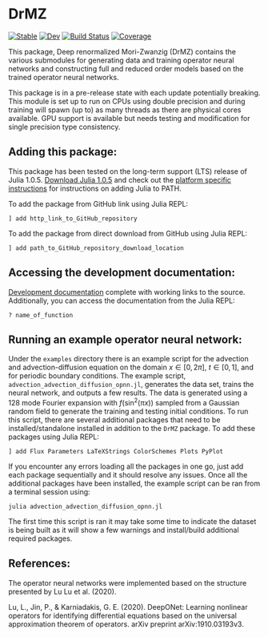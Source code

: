 # DrMZ

[![Stable](https://img.shields.io/badge/docs-stable-blue.svg)](https://brekmeuris.github.io/DrMZ.jl/stable)
[![Dev](https://img.shields.io/badge/docs-dev-blue.svg)](https://brekmeuris.github.io/DrMZ.jl/dev)
[![Build Status](https://github.com/brekmeuris/DrMZ.jl/workflows/CI/badge.svg)](https://github.com/brekmeuris/DrMZ.jl/actions)
[![Coverage](https://codecov.io/gh/brekmeuris/DrMZ.jl/branch/master/graph/badge.svg)](https://codecov.io/gh/brekmeuris/DrMZ.jl)


This package, Deep renormalized Mori-Zwanzig (DrMZ) contains the various submodules for generating data and training operator neural networks and constructing full and reduced order models based on the trained operator neural networks.

This package is in a pre-release state with each update potentially breaking. This module is set up to run on CPUs using double precision and during training will spawn (up to) as many threads as there are physical cores available. GPU support is available but needs testing and modification for single precision type consistency.


## Adding this package:

This package has been tested on the long-term support (LTS) release of Julia 1.0.5. [Download Julia 1.0.5](https://julialang.org/downloads/#long_term_support_release) and check out the [platform specific instructions](https://julialang.org/downloads/platform/) for instructions on adding Julia to PATH.

To add the package from GitHub link using Julia REPL:

``` ] add http_link_to_GitHub_repository ```

To add the package from direct download from GitHub using Julia REPL:

``` ] add path_to_GitHub_repository_download_location ```


## Accessing the development documentation:

[Development documentation](https://brekmeuris.github.io/DrMZ.jl/dev/) complete with working links to the source. Additionally, you can access the documentation from the Julia REPL:

```? name_of_function```

## Running an example operator neural network:

Under the ```examples``` directory there is an example script for the advection and advection-diffusion equation on the domain $x \in [0,2\pi]$, $t \in [0,1]$, and for periodic boundary conditions. The example script, ```advection_advection_diffusion_opnn.jl```, generates the data set, trains the neural network, and outputs a few results. The data is generated using a 128 mode Fourier expansion with $f(\sin^2(\pi x))$ sampled from a Gaussian random field to generate the training and testing initial conditions. To run this script, there are several additional packages that need to be installed/standalone installed in addition to the ```DrMZ``` package. To add these packages using Julia REPL:

``` ] add Flux Parameters LaTeXStrings ColorSchemes Plots PyPlot ```

If you encounter any errors loading all the packages in one go, just add each package sequentially and it should resolve any issues. Once all the additional packages have been installed, the example script can be ran from a terminal session using:

```julia advection_advection_diffusion_opnn.jl```

The first time this script is ran it may take some time to indicate the dataset is being built as it will show a few warnings and install/build additional required packages.

## References:

The operator neural networks were implemented based on the structure presented by Lu Lu et al. (2020).

Lu, L., Jin, P., & Karniadakis, G. E. (2020). DeepONet: Learning nonlinear operators for identifying differential equations based on the universal approximation theorem of operators. arXiv preprint arXiv:1910.03193v3.
